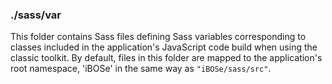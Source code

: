 ### ./sass/var

This folder contains Sass files defining Sass variables corresponding to classes
included in the application's JavaScript code build when using the classic toolkit.
By default, files in this folder are mapped to the application's root namespace,
'iBOSe' in the same way as `"iBOSe/sass/src"`.